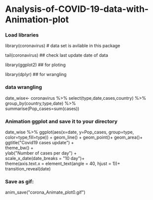# Analysis-of-COVID-19-data-with-Animation-plot


### Load libraries ###

library(coronavirus) # data set is avilable in this package

tail(coronavirus) ## check last update date of data

library(ggplot2) ## for ploting 

library(dplyr)   ## for wrangling

###  data wrangling

date_wise<- coronavirus  %>% select(type,date,cases,country) %>%  
                                             group_by(country,type,date) %>%                                   
                                             summarise(Pop_cases=sum(cases))

### Animation ggplot and save it to your directory 


date_wise %>% ggplot(aes(x=date, y=Pop_cases, group=type, color=type,fill=type)) +
                          geom_line() + geom_point()+ geom_area()+                     
                            ggtitle("Covid19 cases update") +                     
                              theme_bw() +                     
                                ylab("Number of cases per day") +                     
                                  scale_x_date(date_breaks = "10 day")+                     
                                    theme(axis.text.x = element_text(angle = 40, hjust = 1))+                     
                                       transition_reveal(date)
                    

### Save as gif:

anim_save("corona_Animate_plot0.gif")
